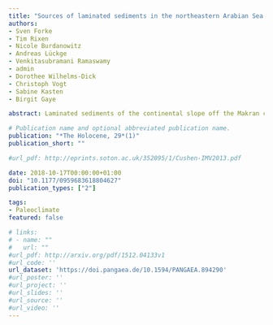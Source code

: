 ```yaml
---
title: "Sources of laminated sediments in the northeastern Arabian Sea off Pakistan and implications for sediment transport mechanisms during the late Holocene"
authors:
- Sven Forke
- Tim Rixen
- Nicole Burdanowitz
- Andreas Lückge
- Venkitasubramani Ramaswamy
- admin
- Dorothee Wilhelms-Dick
- Christoph Vogt
- Sabine Kasten
- Birgit Gaye

abstract: Laminated sediments of the continental slope off the Makran coast in the northern Arabian Sea are well-known climate archives and record productivity, as well as supply of material from land. Here, we studied sediment core 275KL off Pakistan in concert with sediment trap, dust and river samples in order to characterize and quantify land-derived material deposited in varves and event layers. We analysed grain sizes, mineral assemblages, bulk components and stable isotopes (δ13C, δ18O) of carbonates. In winter, enhanced river discharge is the main source of lithogenic matter contributing the major amounts to the total annual sedimentation of the northern Arabian Sea. During the late summer season, lithogenic matter accumulation is slightly enhanced, probably carried along with the south-eastward blowing Levar winds from the Balochistan and the Sistan Basins and the summer monsoon discharge maximum of perennial streams. C/N ratios and stable carbon and oxygen isotopes could not be used to distinguish between organic matter produced on land and in the ocean, whereas stable carbon and oxygen isotope ratios of carbonates suggest that sedimentation of event layers is dominated by direct inputs from land. Catastrophic denudation and storm events occur on average once every 50 years and lead to sedimentation rates that exceed the mean annual sedimentations of 983 g m−2 yr−1 by 6 to 10 times. Nevertheless, due to their rare occurrence, they contributed only 7% to the total sedimentation during the last ca. 5000 years. End-member modelling of grain sizes in accordance with lithogenic matter accumulation rates and event layer frequencies showed that arid conditions prevailed between 4000 and 5000 a BP while more humid conditions commenced around 2000 ka BP in accordance with the Pacific ENSO record.

# Publication name and optional abbreviated publication name.
publication: "*The Holocene, 29*(1)"
publication_short: ""

#url_pdf: http://eprints.soton.ac.uk/352095/1/Cushen-IMV2013.pdf

date: 2018-10-17T00:00:00+01:00
doi: "10.1177/0959683618804627"
publication_types: ["2"]

tags:
- Paleoclimate
featured: false

# links:
# - name: ""
#   url: ""
#url_pdf: http://arxiv.org/pdf/1512.04133v1
#url_code: ''
url_dataset: 'https://doi.pangaea.de/10.1594/PANGAEA.894290'
#url_poster: ''
#url_project: ''
#url_slides: ''
#url_source: ''
#url_video: ''
---
```

